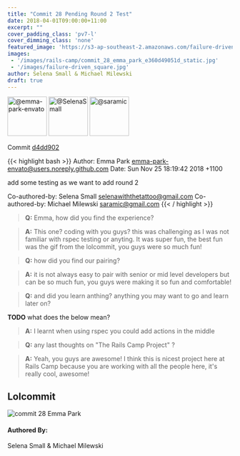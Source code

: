 ```yaml
---
title: "Commit 28 Pending Round 2 Test"
date: 2018-04-01T09:00:00+11:00
excerpt: ""
cover_padding_class: 'pv7-l'
cover_dimming_class: 'none'
featured_image: 'https://s3-ap-southeast-2.amazonaws.com/failure-driven-blog/railscamp-24-woodfield-hobart/commit_28_emma_park_e360d49051d.gif'
images:
 - '/images/rails-camp/commit_28_emma_park_e360d49051d_static.jpg'
 - '/images/failure-driven_square.jpg'
author: Selena Small & Michael Milewski 
draft: true
---
```


<img alt="@emma-park-envato" src="//github.com/emma-park-envato.png" style="display: inline; width: 88px;" height="88" />
<img alt="@SelenaSmall" src="//github.com/SelenaSmall.png" style="display: inline; width: 88px;" height="88" />
<img alt="@saramic" src="//github.com/saramic.png" style="display: inline; width: 88px;" height="88" />

Commit [d4dd902](https://github.com/failure-driven/railscamp-search-term/commit/d4dd902636145d6046d9a0a93885b3ca7fcc03c7)

{{< highlight bash >}}
Author: Emma Park <emma-park-envato@users.noreply.github.com>
Date:   Sun Nov 25 18:19:42 2018 +1100

add some testing as we want to add round 2

Co-authored-by: Selena Small <selenawiththetattoo@gmail.com>
Co-authored-by: Michael Milewski <saramic@gmail.com>
{{< / highlight >}}

> **Q:** Emma, how did you find the experience?

> **A:** This one? coding with you guys? this was challenging as I was not
> familiar with rspec testing or anyting. It was super fun, the best fun was
> the gif from the lolcommit, you guys were so much fun!

> **Q:** how did you find our pairing?

> **A:** it is not always easy to pair with senior or mid level developers but
> can be so much fun, you guys were making it so fun and comfortable!

> **Q:** and did you learn anthing? anything you may want to go and learn later
> on?

**TODO** what does the below mean?

> **A:** I learnt when using rspec you could add actions in the middle

> **Q:** any last thoughts on "The Rails Camp Project" ?

> **A:** Yeah, you guys are awesome! I think this is nicest project here at
> Rails Camp because you are working with all the people here, it's really
> cool, awesome!

## Lolcommit

![commit 28 Emma Park](https://s3-ap-southeast-2.amazonaws.com/failure-driven-blog/railscamp-24-woodfield-hobart/commit_28_emma_park_e360d49051d.gif)

#### Authored By:

Selena Small & Michael Milewski

